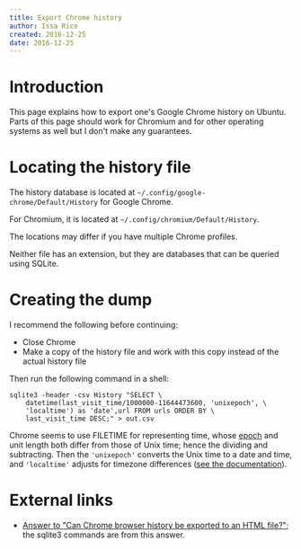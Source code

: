 ```yaml
---
title: Export Chrome history
author: Issa Rice
created: 2016-12-25
date: 2016-12-25
---
```


# Introduction

This page explains how to export one's Google Chrome history on Ubuntu.
Parts of this page should work for Chromium and for other operating systems as
well but I don't make any guarantees.

# Locating the history file

The history database is located at `~/.config/google-chrome/Default/History`
for Google Chrome.

For Chromium, it is located at `~/.config/chromium/Default/History`.

The locations may differ if you have multiple Chrome profiles.

Neither file has an extension, but they are databases that can be queried using
SQLite.

# Creating the dump

I recommend the following before continuing:

* Close Chrome
* Make a copy of the history file and work with this copy instead of the actual
  history file

Then run the following command in a shell:

    sqlite3 -header -csv History "SELECT \
        datetime(last_visit_time/1000000-11644473600, 'unixepoch', \
        'localtime') as 'date',url FROM urls ORDER BY \
        last_visit_time DESC;" > out.csv

Chrome seems to use FILETIME for representing time, whose [epoch][epoch] and
unit length both differ from those of Unix time; hence the dividing and
subtracting.
Then the `'unixepoch'` converts the Unix time to a date and time, and
`'localtime'` adjusts for timezone differences ([see the
documentation](https://www.sqlite.org/lang_datefunc.html)).

# External links

* [Answer to "Can Chrome browser history be exported to an HTML
  file?"](http://superuser.com/a/602274); the sqlite3 commands are from this
  answer.

[epoch]: https://en.wikipedia.org/wiki/Epoch_(reference_date)
